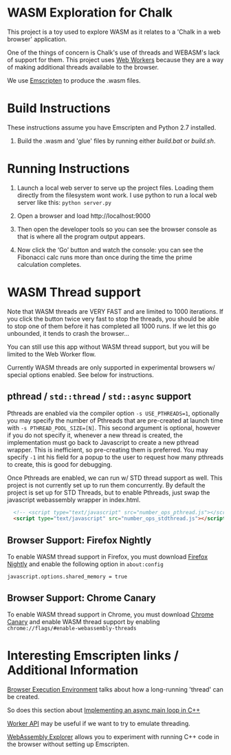 

# WASM Exploration for Chalk
This project is a toy used to explore WASM as it relates to a 'Chalk in a web browser'
application.

One of the things of concern is Chalk's use of threads and WEBASM's lack of support for them. 
This project uses [Web Workers](https://developer.mozilla.org/en-US/docs/Web/API/Web_Workers_API) because they
are a way of making additional threads available to the browser.

We use [Emscripten](http://kripken.github.io/emscripten-site/) to produce the .wasm files.
# Build Instructions

These instructions assume you have Emscripten and Python 2.7 installed.
 
1. Build the .wasm and 'glue' files by running either *build.bat* or *build.sh*.
 
# Running Instructions
1. Launch a local web server to serve up the project files. Loading them directly from the filesystem wont work. I use python to run a local web server like this:
  ```python server.py```
 
2. Open a browser and load http://localhost:9000
 
3. Then open the developer tools so you can see the browser console as that is where all the program output appears.
 
4. Now click the ‘Go’ button and watch the console: you can see the Fibonacci calc runs more than once during the time the prime calculation completes.

 

# WASM Thread support

Note that WASM threads are VERY FAST and are limited to 1000 iterations.  If you click the button twice very fast
to stop the threads, you should be able to stop one of them before it has completed all 1000 runs.  If we let
this go unbounded, it tends to crash the browser...

You can still use this app without WASM thread support, but you will be limited to the Web Worker flow.

Currently WASM threads are only supported in experimental browsers w/ special options enabled.  See below for
instructions.

## pthread / `std::thread` / `std::async` support
Pthreads are enabled via the compiler option `-s USE_PTHREADS=1`, optionally you may specify the number of 
Pthreads that are pre-created at launch time with `-s PTHREAD_POOL_SIZE=[N]`.  This second argument is optional, 
however if you do not specify it, whenever a new thread is created, the implementation must go back to Javascript
to create a new pthread wrapper.  This is inefficient, so pre-creating them is preferred.  You may specify `-1` 
int his field for a popup to the user to request how many pthreads to create, this is good for debugging.

Once Pthreads are enabled, we can run w/ STD thread support as well.  This project is not currently set up to
run them concurrently.  By default the project is set up for STD Threads, but to enable Pthreads, just swap the
javascript webassembly wrapper in index.html.
```html
  <!-- <script type="text/javascript" src="number_ops_pthread.js"></script> -->
  <script type="text/javascript" src="number_ops_stdthread.js"></script>
```
## Browser Support: Firefox Nightly

To enable WASM thread support in Firefox, you must download [Firefox Nightly](https://www.mozilla.org/en-US/firefox/channel/desktop/#nightly) and enable the following option in `about:config`

```
javascript.options.shared_memory = true
```
## Browser Support: Chrome Canary

To enable WASM thread support in Chrome, you must download [Chrome Canary](https://www.google.com/chrome/canary/)
and enable WASM thread support by enabling `chrome://flags/#enable-webassembly-threads` 

# Interesting Emscripten links / Additional Information

 [Browser Execution Environment](http://kripken.github.io/emscripten-site/docs/api_reference/emscripten.h.html#browser-execution-environment) talks about how a long-running 'thread' can
 be created. 
 
 So does this section about [Implementing an async main loop in C++](https://kripken.github.io/emscripten-site/docs/porting/emscripten-runtime-environment.html#implementing-an-asynchronous-main-loop-in-c-c)

 [Worker API](http://kripken.github.io/emscripten-site/docs/api_reference/emscripten.h.html?highlight=call_worker#worker-api) may be useful if we want to try to emulate threading.

 [WebAssembly Explorer](https://mbebenita.github.io/WasmExplorer/) allows you to experiment with running C++ code in the browser without setting up Emscripten.